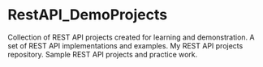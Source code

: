 # RestAPI_DemoProjects
Collection of REST API projects created for learning and demonstration.  A set of REST API implementations and examples.  My REST API projects repository.  Sample REST API projects and practice work.
